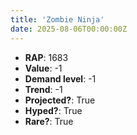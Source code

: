 ```yaml
---
title: 'Zombie Ninja'
date: 2025-08-06T00:00:00Z
---
```

- **RAP**: 1683
- **Value**: -1
- **Demand level**: -1
- **Trend**: -1
- **Projected?**: True
- **Hyped?**: True
- **Rare?**: True
